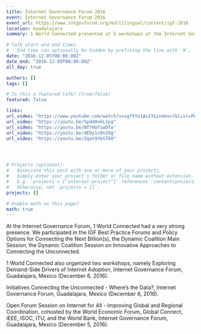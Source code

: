 ```yaml
---
title: Internet Governance Forum 2016
event: Internet Governance Forum 2016
event_url: https://www.intgovforum.org/multilingual/content/igf-2016
location: Guadalajara
summary: 1 World Connected presented at 5 workshops at the Internet Governance Forum in 2016, including at two main sessions. 

# Talk start and end times.
#   End time can optionally be hidden by prefixing the line with `#`.
date: "2016-12-05T00:00:00Z"
date_end: "2016-12-09T00:00:00Z"
all_day: true

authors: []
tags: []

# Is this a featured talk? (true/false)
featured: false

links:
url_video: "https://www.youtube.com/watch?v=sgfXYu1AxIY&index=7&list=PLqupvZLpR3EhNnh3cxKtHP_9PhoP1uvHp&t=0s"
url_video: "https://youtu.be/SpddHxkL1pg"
url_video: "https://youtu.be/NfYHOfswDTw"
url_video: "https://youtu.be/dEDy1s9n2Og"
url_video: "https://youtu.be/Zqat9YbST60"




# Projects (optional).
#   Associate this post with one or more of your projects.
#   Simply enter your project's folder or file name without extension.
#   E.g. `projects = ["internal-project"]` references `content/project/deep-learning/index.md`.
#   Otherwise, set `projects = []`.
projects: []

# Enable math on this page?
math: true
---
```


At the Internet Governance Forum, 1 World Connected had a very strong presence. We participated in the IGF Best Practice Forums and Policy Options for Connecting the Next Billion(s), the Dynamic Coalition Main Session, the Dynamic Coalition Session on Innovative Approaches to Connecting the Unconnected. 

1 World Connected also organized two workshops, namely Exploring Demand-Side Drivers of Internet Adoption, Internet Governance Forum, Guadalajara, Mexico (December 6, 2016). 

Initiatives Connecting the Unconnected - Where’s the Data?, Internet Governance Forum, Guadalajara, Mexico (December 6, 2016). 

Open Forum Session on Internet for All - Improving Global and Regional Coordination, cohosted by the World Economic Forum, Global Connect, IEEE, ISOC, ITU, and the World Bank, Internet Governance Forum, Guadalajara, Mexico (December 5, 2016).









